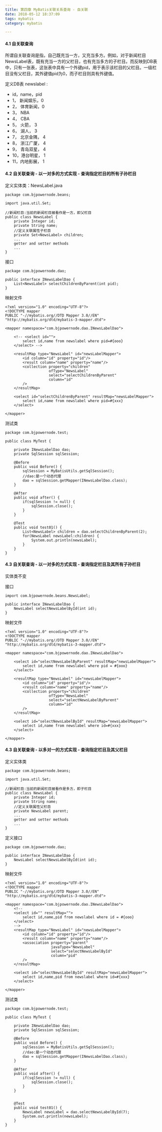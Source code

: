 ```yaml
---
title: 第四章 MyBatis关联关系查询 - 自关联
date: 2018-05-12 18:37:09
tags: mybatis
category: mybatis

---
```


#### 4.1 自关联查询

所谓自关联查询是指，自己既充当一方，又充当多方。例如，对于新闻栏目NewsLabel表，既有充当一方的父栏目，也有充当多方的子栏目。而反映到DB表中，只有一张表，这张表中具有一个外键pid，用于表示该栏目的父栏目。一级栏目没有父栏目，其外键值pid为0，而子栏目则具有外键值。

定义DB表 newslabel : 

*	id，name，pid
*	1， 新闻娱乐，0
*	2，	体育新闻，0
*	3，	NBA
* 	4，	CBA
*  5，	火箭，	3
*  6，	湖人，	3
*  7，	北京金隅，	4
*  8，	浙江广厦，	4
*  9，	青岛双星，	4
*  10，港台明星，	1
*  11，内地影展，	1

#### 4.2 自关联查询 - 以一对多的方式实现 - 查询指定栏目的所有子孙栏目

定义实体类：NewsLabel.java

	package com.bjpowernode.beans;
	
	import java.util.Set;
	
	//新闻栏目:当前的新闻栏目被看作是一方，即父栏目
	public class NewsLabel {
		private Integer id;
		private String name;
		//定义关联属性子栏目
		private Set<NewsLabel> children;
		...
		getter and setter methods
		...
	}

接口

	package com.bjpowernode.dao;
	
	public interface INewsLabelDao {
		List<NewsLabel> selectChildrenByParent(int pid);
	}

映射文件

	<?xml version="1.0" encoding="UTF-8"?>
	<!DOCTYPE mapper
	PUBLIC "-//mybatis.org//DTD Mapper 3.0//EN"
	"http://mybatis.org/dtd/mybatis-3-mapper.dtd">
	
	<mapper namespace="com.bjpowernode.dao.INewsLabelDao">
		
		<!-- <select id="">
			select id,name from newslabel where pid=#{ooo}
		</select> -->
		
		<resultMap type="NewsLabel" id="newsLabelMapper">
			<id column="id" property="id"/>
			<result column="name" property="name"/>
			<collection property="children"
						ofType="NewsLabel"
						select="selectChildrenByParent"
						column="id"
			/>
		</resultMap>
		
		<select id="selectChildrenByParent" resultMap="newsLabelMapper">
			select id,name from newslabel where pid=#{xxx}
		</select>
		
	</mapper>

测试类

	package com.bjpowernode.test;
		
	public class MyTest {
		
		private INewsLabelDao dao;
		private SqlSession sqlSession;
		
		@Before
		public void Before() {
			sqlSession = MyBatisUtils.getSqlSession();
			//dao:是一个动态代理
			dao = sqlSession.getMapper(INewsLabelDao.class);
		}
		
		@After
		public void after() {
			if(sqlSession != null) {
				sqlSession.close();
			}
		}
		
		@Test
		public void test01() {
			List<NewsLabel> children = dao.selectChildrenByParent(2);
			for(NewsLabel newsLabel:children) {
				System.out.println(newsLabel);
			}
		}
	}

#### 4.3 自关联查询 - 以一对多的方式实现 - 查询指定栏目及其所有子孙栏目

实体类不变

接口

	import com.bjpowernode.beans.NewsLabel;
	
	public interface INewsLabelDao {
		NewsLabel selectNewsLabelById(int id);
	}

映射文件
	
	<?xml version="1.0" encoding="UTF-8"?>
	<!DOCTYPE mapper
	PUBLIC "-//mybatis.org//DTD Mapper 3.0//EN"
	"http://mybatis.org/dtd/mybatis-3-mapper.dtd">
	
	<mapper namespace="com.bjpowernode.dao.INewsLabelDao">
		
		<select id="selectNewsLabelByParent" resultMap="newsLabelMapper">
			select id,name from newslabel where pid = #{ooo}
		</select>
			
		<resultMap type="NewsLabel" id="newsLabelMapper">
			<id column="id" property="id"/>
			<result column="name" property="name"/>
			<collection property="children"
						ofType="NewsLabel"
						select="selectNewsLabelByParent"
						column="id"
			/>
		</resultMap>
		
		<select id="selectNewsLabelById" resultMap="newsLabelMapper">
			select id,name from newslabel where id=#{xxx}
		</select>
		
	</mapper>

#### 4.3 自关联查询 - 以多对一的方式实现 - 查询指定栏目及其父栏目

定义实体类

	package com.bjpowernode.beans;
	
	import java.util.Set;
	
	//新闻栏目:当前的新闻栏目被看作是多方，即子栏目
	public class NewsLabel {
		private Integer id;
		private String name;
		//定义关联属性父栏目
		private NewsLabel parent;
		...
		getter and setter methods
		...
	}

定义接口

	package com.bjpowernode.dao;
	
	public interface INewsLabelDao {
		NewsLabel selectNewsLabelById(int id);
	}

映射文件

	<?xml version="1.0" encoding="UTF-8"?>
	<!DOCTYPE mapper
	PUBLIC "-//mybatis.org//DTD Mapper 3.0//EN"
	"http://mybatis.org/dtd/mybatis-3-mapper.dtd">
	
	<mapper namespace="com.bjpowernode.dao.INewsLabelDao">
		<!-- 
		<select id="" resultMap="">
			select id,name,pid from newslabel where id = #{ooo}
		</select>
		-->
		<resultMap type="NewsLabel" id="newsLabelMapper">
			<id column="id" property="id"/>
			<result column="name" property="name"/>
			<association property="parent" 
						 javaType="NewsLabel"
						 select="selectNewsLabelById"
						 column="pid"
			/>
		</resultMap>
		
		<select id="selectNewsLabelById" resultMap="newsLabelMapper">
			select id,name,pid from newslabel where id=#{xxx}
		</select>
		
	</mapper>

测试类

	package com.bjpowernode.test;

	public class MyTest {
		
		private INewsLabelDao dao;
		private SqlSession sqlSession;
		
		@Before
		public void Before() {
			sqlSession = MyBatisUtils.getSqlSession();
			//dao:是一个动态代理
			dao = sqlSession.getMapper(INewsLabelDao.class);
		}
		
		@After
		public void after() {
			if(sqlSession != null) {
				sqlSession.close();
			}
		}
		
		
		@Test
		public void test01() {
			NewsLabel newsLabel = dao.selectNewsLabelById(7);
			System.out.println(newsLabel);
		}
	}

